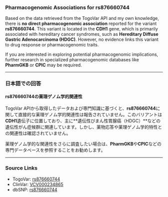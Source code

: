 ### Pharmacogenomic Associations for rs876660744

Based on the data retrieved from the TogoVar API and my own knowledge, there is **no direct pharmacogenomic association** reported for the variant **rs876660744**. This variant is located in the **CDH1** gene, which is primarily associated with hereditary cancer syndromes, such as **Hereditary Diffuse Gastric Adenocarcinoma (HDGC)**. However, no evidence links this variant to drug response or pharmacogenomic traits.

If you are interested in exploring potential pharmacogenomic implications, further research in specialized pharmacogenomic databases like **PharmGKB** or **CPIC** may be required.

---

### 日本語での回答

#### rs876660744の薬理ゲノム学的関連性

TogoVar APIから取得したデータおよび専門知識に基づくと、**rs876660744**に関して直接的な薬理ゲノム学的関連性は報告されていません。このバリアントは**CDH1**遺伝子に位置しており、主に**遺伝性びまん性胃腺癌（HDGC）**などの遺伝性がん症候群に関連しています。しかし、薬物応答や薬理ゲノム学的特性との関連性は確認されていません。

薬理ゲノム学的な関連性をさらに調査したい場合は、**PharmGKB**や**CPIC**などの専門データベースを参照することをお勧めします。

---

### Source Links
- TogoVar: [rs876660744](https://togovar.org)
- ClinVar: [VCV000234865](https://www.ncbi.nlm.nih.gov/clinvar/variation/234865)  
- dbSNP: [rs876660744](https://identifiers.org/dbsnp/rs876660744)